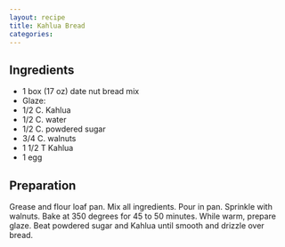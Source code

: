 ```yaml
---
layout: recipe
title: Kahlua Bread
categories:
---
```


## Ingredients

- 1 box (17 oz) date nut bread mix
- Glaze:
- 1/2 C. Kahlua
- 1/2 C. water
- 1/2 C. powdered sugar
- 3/4 C. walnuts
- 1 1/2 T Kahlua
- 1 egg

## Preparation

Grease and flour loaf pan.  Mix all ingredients.   Pour in pan.  Sprinkle with walnuts.  Bake at 350 degrees for 45 to 50 minutes.  While warm, prepare glaze.  Beat powdered sugar and Kahlua until smooth and drizzle over bread.